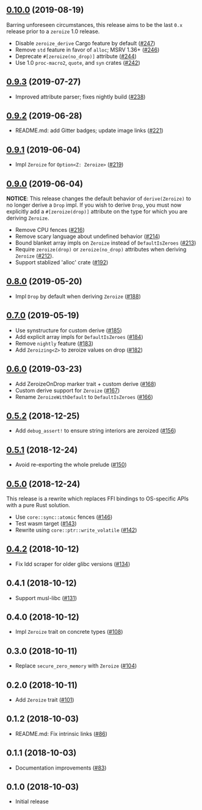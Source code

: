 ## [0.10.0] (2019-08-19)

Barring unforeseen circumstances, this release aims to be the last `0.x`
release prior to a `zeroize` 1.0 release.

- Disable `zeroize_derive` Cargo feature by default ([#247])
- Remove `std` feature in favor of `alloc`; MSRV 1.36+ ([#246])
- Deprecate `#[zeroize(no_drop)]` attribute ([#244])
- Use 1.0 `proc-macro2`, `quote`, and `syn` crates ([#242])

## [0.9.3] (2019-07-27)

- Improved attribute parser; fixes nightly build ([#238])

## [0.9.2] (2019-06-28)

- README.md: add Gitter badges; update image links ([#221])

## [0.9.1] (2019-06-04)

- Impl `Zeroize` for `Option<Z: Zeroize>` ([#219])

## [0.9.0] (2019-06-04)

**NOTICE**: This release changes the default behavior of `derive(Zeroize)`
to no longer derive a `Drop` impl. If you wish to derive `Drop`, you must
now explicitly add a `#[zeroize(drop)]` attribute on the type for which you
are deriving `Zeroize`.

- Remove CPU fences ([#216])
- Remove scary language about undefined behavior ([#214])
- Bound blanket array impls on `Zeroize` instead of `DefaultIsZeroes` ([#213])
- Require `zeroize(drop)` or `zeroize(no_drop)` attributes when deriving
  `Zeroize` ([#212]).
- Support stablized 'alloc' crate ([#192])

## [0.8.0] (2019-05-20)

- Impl `Drop` by default when deriving `Zeroize` ([#188])

## [0.7.0] (2019-05-19)

- Use synstructure for custom derive ([#185])
- Add explicit array impls for `DefaultIsZeroes` ([#184])
- Remove `nightly` feature ([#183])
- Add `Zeroizing<Z>` to zeroize values on drop ([#182])

## [0.6.0] (2019-03-23)

- Add ZeroizeOnDrop marker trait + custom derive ([#168])
- Custom derive support for `Zeroize` ([#167])
- Rename `ZeroizeWithDefault` to `DefaultIsZeroes` ([#166])

## [0.5.2] (2018-12-25)

- Add `debug_assert!` to ensure string interiors are zeroized ([#156])

## [0.5.1] (2018-12-24)

- Avoid re-exporting the whole prelude ([#150])

## [0.5.0] (2018-12-24)

This release is a rewrite which replaces FFI bindings to OS-specific APIs with
a pure Rust solution.

- Use `core::sync::atomic` fences ([#146])
- Test wasm target ([#143])
- Rewrite using `core::ptr::write_volatile` ([#142])

## [0.4.2] (2018-10-12)

- Fix ldd scraper for older glibc versions ([#134])

## 0.4.1 (2018-10-12)

- Support musl-libc ([#131])
  
## 0.4.0 (2018-10-12)

- Impl `Zeroize` trait on concrete types ([#108])

## 0.3.0 (2018-10-11)

- Replace `secure_zero_memory` with `Zeroize` ([#104])

## 0.2.0 (2018-10-11)

- Add `Zeroize` trait ([#101])

## 0.1.2 (2018-10-03)

- README.md: Fix intrinsic links ([#86])

## 0.1.1 (2018-10-03)

- Documentation improvements ([#83])

## 0.1.0 (2018-10-03)

- Initial release

[0.10.0]: https://github.com/iqlusioninc/crates/pull/248
[#247]: https://github.com/iqlusioninc/crates/pull/247
[#246]: https://github.com/iqlusioninc/crates/pull/246
[#244]: https://github.com/iqlusioninc/crates/pull/244
[#242]: https://github.com/iqlusioninc/crates/pull/242
[0.9.3]: https://github.com/iqlusioninc/crates/pull/239
[#238]: https://github.com/iqlusioninc/crates/pull/238
[0.9.2]: https://github.com/iqlusioninc/crates/pull/224
[#221]: https://github.com/iqlusioninc/crates/pull/221
[0.9.1]: https://github.com/iqlusioninc/crates/pull/220
[#219]: https://github.com/iqlusioninc/crates/pull/219
[0.9.0]: https://github.com/iqlusioninc/crates/pull/215
[#216]: https://github.com/iqlusioninc/crates/pull/216
[#214]: https://github.com/iqlusioninc/crates/pull/214
[#213]: https://github.com/iqlusioninc/crates/pull/213
[#212]: https://github.com/iqlusioninc/crates/pull/212
[#192]: https://github.com/iqlusioninc/crates/pull/192
[0.8.0]: https://github.com/iqlusioninc/crates/pull/189
[#188]: https://github.com/iqlusioninc/crates/pull/188
[0.7.0]: https://github.com/iqlusioninc/crates/pull/186
[#185]: https://github.com/iqlusioninc/crates/pull/185
[#184]: https://github.com/iqlusioninc/crates/pull/184
[#183]: https://github.com/iqlusioninc/crates/pull/183
[#182]: https://github.com/iqlusioninc/crates/pull/182
[0.6.0]: https://github.com/iqlusioninc/crates/pull/170
[#168]: https://github.com/iqlusioninc/crates/pull/168
[#167]: https://github.com/iqlusioninc/crates/pull/167
[#166]: https://github.com/iqlusioninc/crates/pull/166
[0.5.2]: https://github.com/iqlusioninc/crates/pull/157
[#156]: https://github.com/iqlusioninc/crates/pull/156
[0.5.1]: https://github.com/iqlusioninc/crates/pull/151
[#150]: https://github.com/iqlusioninc/crates/pull/150
[0.5.0]: https://github.com/iqlusioninc/crates/pull/149
[#146]: https://github.com/iqlusioninc/crates/pull/146
[#143]: https://github.com/iqlusioninc/crates/pull/143
[#142]: https://github.com/iqlusioninc/crates/pull/142
[0.4.2]: https://github.com/iqlusioninc/crates/pull/136
[#134]: https://github.com/iqlusioninc/crates/pull/134
[#131]: https://github.com/iqlusioninc/crates/pull/131
[#108]: https://github.com/iqlusioninc/crates/pull/108
[#104]: https://github.com/iqlusioninc/crates/pull/104
[#101]: https://github.com/iqlusioninc/crates/pull/101
[#86]: https://github.com/iqlusioninc/crates/pull/86
[#83]: https://github.com/iqlusioninc/crates/pull/83
